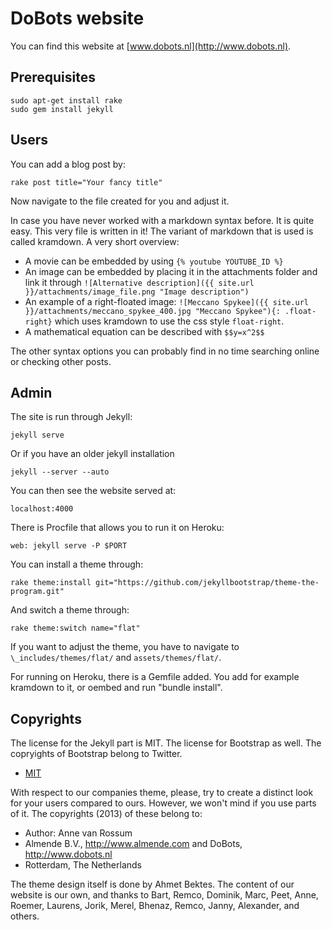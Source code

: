 # DoBots website

You can find this website at [www.dobots.nl](http://www.dobots.nl).

## Prerequisites

    sudo apt-get install rake
    sudo gem install jekyll

## Users

You can add a blog post by:

    rake post title="Your fancy title"
    
Now navigate to the file created for you and adjust it.

In case you have never worked with a markdown syntax before. It is quite easy. This very file is written in it! The variant of markdown that is used is called kramdown. A very short overview:

 * A movie can be embedded by using `{% youtube YOUTUBE_ID %}`
 * An image can be embedded by placing it in the attachments folder and link it through `![Alternative description]({{ site.url }}/attachments/image_file.png "Image description")`
 * An example of a right-floated image: `![Meccano Spykee]({{ site.url }}/attachments/meccano_spykee_400.jpg "Meccano Spykee"){: .float-right}` which uses kramdown to use the css style `float-right`.
 * A mathematical equation can be described with `$$y=x^2$$`

The other syntax options you can probably find in no time searching online or checking other posts.

## Admin

The site is run through Jekyll:

    jekyll serve

Or if you have an older jekyll installation

    jekyll --server --auto

You can then see the website served at:

    localhost:4000
    
There is Procfile that allows you to run it on Heroku:

    web: jekyll serve -P $PORT
    
You can install a theme through:

    rake theme:install git="https://github.com/jekyllbootstrap/theme-the-program.git"
    
And switch a theme through:

    rake theme:switch name="flat"

If you want to adjust the theme, you have to navigate to `\_includes/themes/flat/` and `assets/themes/flat/`.

For running on Heroku, there is a Gemfile added. You add for example kramdown to it, or oembed and run "bundle install".
    
## Copyrights

The license for the Jekyll part is MIT. The license for Bootstrap as well. The copryights of Bootstrap belong to Twitter.

* [MIT](http://opensource.org/licenses/MIT)

With respect to our companies theme, please, try to create a distinct look for your users compared to ours. However, we won't mind if you use parts of it. The copyrights (2013) of these belong to:

* Author: Anne van Rossum
* Almende B.V., http://www.almende.com and DoBots, http://www.dobots.nl
* Rotterdam, The Netherlands

The theme design itself is done by Ahmet Bektes. The content of our website is our own, and thanks to Bart, Remco, Dominik, Marc, Peet, Anne, Roemer, Laurens, Jorik, Merel, Bhenaz, Remco, Janny, Alexander, and others.
